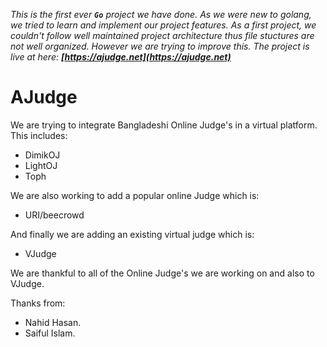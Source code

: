 _This is the first ever **`Go`** project we have done. As we were new to golang, we tried to learn and implement our project features.
As a first project, we couldn't follow well maintained project architecture thus file stuctures are not well organized. However we are trying to improve this. The project is live at here: **[https://ajudge.net](https://ajudge.net)**_

# AJudge
We are trying to integrate Bangladeshi Online Judge's in a virtual platform.
This includes:
- DimikOJ
- LightOJ 
- Toph

We are also working to add a popular online Judge which is:
- URI/beecrowd

And finally we are adding an existing virtual judge which is:
- VJudge

We are thankful to all of the Online Judge's we are working on and also to VJudge.

Thanks from:
- Nahid Hasan.
- Saiful Islam.
